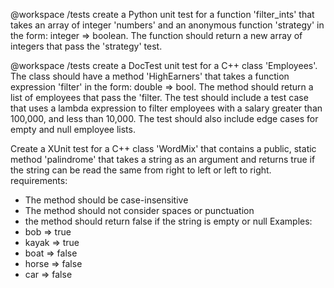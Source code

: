 @workspace /tests create a Python unit test for a function 'filter_ints' that takes an array of integer 'numbers' and an anonymous function 'strategy' in the form: integer => boolean. The function should return a new array of integers that pass the 'strategy' test.


@workspace /tests create a DocTest unit test for a C++ class 'Employees'. The class should have a method 'HighEarners' that takes a function expression 'filter' in the form: double => bool. The method should return a list of employees that pass the 'filter. The test should include a test case that uses a lambda expression to filter employees with a salary greater than 100,000, and less than 10,000. The test should also include edge cases for empty and null employee lists.


Create a XUnit test  for a C++ class 'WordMix'  that contains a public, static method 'palindrome' that takes a string as an argument and returns true if the string can be read the same from right to left or left to right.
requirements:
- The method should be case-insensitive
- The method should not consider spaces or punctuation
- the method should return false if the string is empty or null
Examples:
- bob => true
- kayak => true 
- boat => false
- horse => false
- car => false